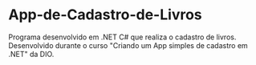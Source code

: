 # App-de-Cadastro-de-Livros
Programa desenvolvido em .NET C# que realiza o cadastro de livros. Desenvolvido durante o curso "Criando um App simples de cadastro em .NET" da DIO.
<p align="center>💻</p>
